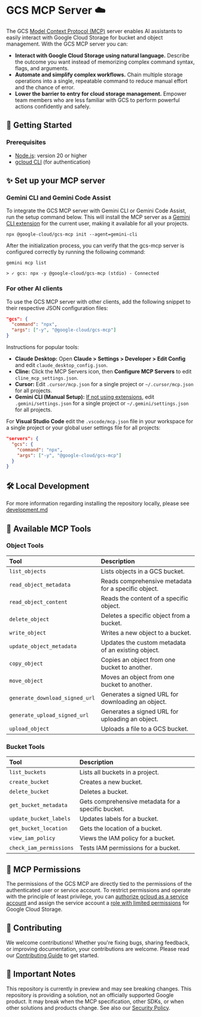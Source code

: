 # GCS MCP Server ☁️

The GCS
[Model Context Protocol (MCP)](https://modelcontextprotocol.io/docs/getting-started/intro)
server enables AI assistants to easily interact with Google Cloud Storage for
bucket and object management. With the GCS MCP server you can:

- **Interact with Google Cloud Storage using natural language.** Describe the
  outcome you want instead of memorizing complex command syntax, flags, and
  arguments.
- **Automate and simplify complex workflows.** Chain multiple storage operations
  into a single, repeatable command to reduce manual effort and the chance of
  error.
- **Lower the barrier to entry for cloud storage management.** Empower team
  members who are less familiar with GCS to perform powerful actions confidently
  and safely.

## 🚀 Getting Started

### Prerequisites

- [Node.js](https://docs.npmjs.com/downloading-and-installing-node-js-and-npm):
  version 20 or higher
- [gcloud CLI](https://cloud.google.com/sdk/docs/install) (for authentication)

## ✨ Set up your MCP server

### Gemini CLI and Gemini Code Assist

To integrate the GCS MCP server with Gemini CLI or Gemini Code Assist, run the
setup command below. This will install the MCP server as a
[Gemini CLI extension](https://github.com/google-gemini/gemini-cli/blob/main/docs/extension.md)
for the current user, making it available for all your projects.

```shell
npx @google-cloud/gcs-mcp init --agent=gemini-cli
```

After the initialization process, you can verify that the gcs-mcp server is
configured correctly by running the following command:

```
gemini mcp list

> ✓ gcs: npx -y @google-cloud/gcs-mcp (stdio) - Connected
```

### For other AI clients

To use the GCS MCP server with other clients, add the following snippet to their
respective JSON configuration files:

```json
"gcs": {
  "command": "npx",
  "args": ["-y", "@google-cloud/gcs-mcp"]
}
```

Instructions for popular tools:

- **Claude Desktop:** Open **Claude > Settings > Developer > Edit Config** and
  edit `claude_desktop_config.json`.
- **Cline:** Click the MCP Servers icon, then **Configure MCP Servers** to edit
  `cline_mcp_settings.json`.
- **Cursor:** Edit `.cursor/mcp.json` for a single project or
  `~/.cursor/mcp.json` for all projects.
- **Gemini CLI (Manual Setup):**
  [If not using extensions](#gemini-cli-and-gemini-code-assist), edit
  `.gemini/settings.json` for a single project or `~/.gemini/settings.json` for
  all projects.

For **Visual Studio Code** edit the `.vscode/mcp.json` file in your workspace
for a single project or your global user settings file for all projects:

```json
"servers": {
  "gcs": {
    "command": "npx",
    "args": ["-y", "@google-cloud/gcs-mcp"]
  }
}
```

## 🛠 Local Development

For more information regarding installing the repository locally, please see
[development.md](doc/DEVELOPMENT.md)

## 🧰 Available MCP Tools

### Object Tools

| Tool                             | Description                                               |
| :------------------------------- | :-------------------------------------------------------- |
| `list_objects`                   | Lists objects in a GCS bucket.                            |
| `read_object_metadata`           | Reads comprehensive metadata for a specific object.       |
| `read_object_content`            | Reads the content of a specific object.                   |
| `delete_object`                  | Deletes a specific object from a bucket.                  |
| `write_object`                   | Writes a new object to a bucket.                          |
| `update_object_metadata`         | Updates the custom metadata of an existing object.        |
| `copy_object`                    | Copies an object from one bucket to another.              |
| `move_object`                    | Moves an object from one bucket to another.               |
| `generate_download_signed_url`   | Generates a signed URL for downloading an object.         |
| `generate_upload_signed_url`     | Generates a signed URL for uploading an object.           |
| `upload_object`                    | Uploads a file to a GCS bucket.                           |

### Bucket Tools

| Tool                      | Description                                        |
| :------------------------ | :------------------------------------------------- |
| `list_buckets`            | Lists all buckets in a project.                    |
| `create_bucket`           | Creates a new bucket.                              |
| `delete_bucket`           | Deletes a bucket.                                  |
| `get_bucket_metadata`     | Gets comprehensive metadata for a specific bucket. |
| `update_bucket_labels`    | Updates labels for a bucket.                       |
| `get_bucket_location`     | Gets the location of a bucket.                     |
| `view_iam_policy`         | Views the IAM policy for a bucket.                 |
| `check_iam_permissions`   | Tests IAM permissions for a bucket.                |

## 🔑 MCP Permissions

The permissions of the GCS MCP are directly tied to the permissions of the
authenticated user or service account. To restrict permissions and operate with
the principle of least privilege, you can
[authorize gcloud as a service account](https://cloud.google.com/sdk/docs/authorizing#service-account)
and assign the service account a
[role with limited permissions](https://cloud.google.com/iam/docs/roles-overview)
for Google Cloud Storage.

## 👥 Contributing

We welcome contributions! Whether you're fixing bugs, sharing feedback, or
improving documentation, your contributions are welcome. Please read our
[Contributing Guide](CONTRIBUTING.md) to get started.

## 📄 Important Notes

This repository is currently in preview and may see breaking changes. This
repository is providing a solution, not an officially supported Google product.
It may break when the MCP specification, other SDKs, or when other solutions
and products change. See also our [Security Policy](SECURITY.md).